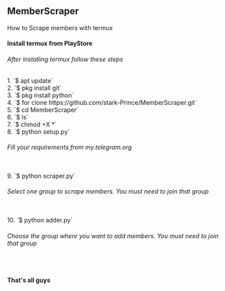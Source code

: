 <h2>MemberScraper</h2>

How to Scrape members with termux
<h4>Install termux from PlayStore</h4>
      <h6>After installing termux follow these steps</h6>
1. `$ apt update` <br>
2. `$ pkg install git` <br>
3. `$ pkg install python` <br>
4. `$ for clone https://github.com/stark-Prince/MemberScraper.git` <br>
5. `$ cd MemberScraper` <br>
6. `$ ls` <br>
7. `$ chmod +X *` <br>
8. `$ python setup.py`
<h6>Fill your requirements from my.telegram.org</h6> <br>
9. `$ python scraper.py`
<h6>Select one group to scrape members. You must need to join that group</h6> <br>
10. `$ python adder.py`
<h6>Choose the group where you want to add members. You must need to join that group</h6> <br>
<h4>That's all guys </h4>
